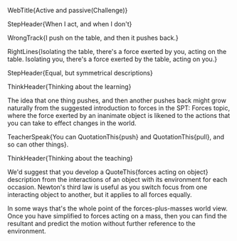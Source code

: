 WebTitle{Active and passive(Challenge)}

StepHeader{When I act, and when I don't}

WrongTrack{I push on the table, and then it pushes back.}

RightLines{Isolating the table, there's a force exerted by you, acting on the table. Isolating you, there's a force exerted by the table, acting on you.}

StepHeader{Equal, but symmetrical descriptions}

ThinkHeader{Thinking about the learning}

The idea that one thing pushes, and then another pushes back might grow naturally from the suggested introduction to forces in the SPT: Forces topic, where the force exerted by an inanimate object is likened to the actions that you can take to effect changes in the world.

TeacherSpeak{You can QuotationThis{push} and QuotationThis{pull}, and so can other things}.

ThinkHeader{Thinking about the teaching}

We'd suggest that you develop a QuoteThis{forces acting on object} description from the interactions of an object with its environment for each occasion. Newton's third law is useful as you switch focus from one interacting object to another, but it applies to all forces equally.

In some ways that's the whole point of the forces-plus-masses world view. Once you have simplified to forces acting on a mass, then you can find the resultant and predict the motion without further reference to the environment.

